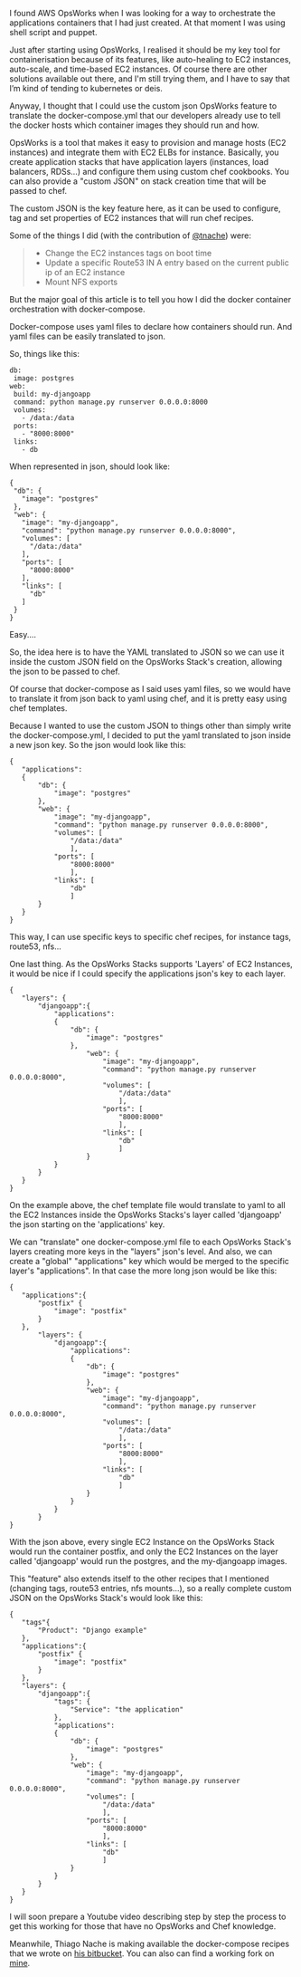 ﻿I found AWS OpsWorks when I was looking for a way to orchestrate the applications containers that I had just created. At that moment I was using shell script and puppet. 

Just after starting using OpsWorks, I realised it should be my key tool for containerisation because of its features, like auto-healing to EC2 instances, auto-scale, and time-based EC2 instances. Of course there are other solutions available out there, and I'm still trying them, and I have to say that I’m kind of tending to kubernetes or deis.

Anyway, I thought that I could use the custom json OpsWorks feature to translate the docker-compose.yml that our developers already use to tell the docker hosts which container images they should run and how.

OpsWorks is a tool that makes it easy to provision and manage hosts (EC2 instances) and integrate them with EC2 ELBs for instance. Basically, you create application stacks that have application layers (instances, load balancers, RDSs…) and configure them using custom chef cookbooks. You can also provide a "custom JSON" on stack creation time that will be passed to chef. 

The custom JSON is the key feature here, as it can be used to configure, tag and set properties of EC2 instances that will run chef recipes.

Some of the things I did (with the contribution of [@tnache](https://bitbucket.org/tnache/opsworks-recipes)) were: 

>- Change the EC2 instances tags on boot time
>- Update a specific Route53 IN A entry based on the current public ip of an EC2 instance
>- Mount NFS exports

But the major goal of this article is to tell you how I did the docker
container orchestration with docker-compose.

Docker-compose uses yaml files to declare how containers should run. And
yaml files can be easily translated to json.

So, things like this:

```
db:
 image: postgres
web:
 build: my-djangoapp
 command: python manage.py runserver 0.0.0.0:8000
 volumes:
   - /data:/data
 ports:
   - "8000:8000"
 links:
   - db
```

When represented in json, should look like:

```
{
 "db": {
   "image": "postgres"
 },
 "web": {
   "image": "my-djangoapp",
   "command": "python manage.py runserver 0.0.0.0:8000",
   "volumes": [
     "/data:/data"
   ],
   "ports": [
     "8000:8000"
   ],
   "links": [
     "db"
   ]
 }
}
```

Easy....


So, the idea here is to have the YAML translated to JSON so we can use
it inside the custom JSON field on the OpsWorks Stack's creation,
allowing the json to be passed to chef.

Of course that docker-compose as I said uses yaml files, so we would
have to translate it from json back to yaml using chef, and it is pretty
easy using chef templates.

Because I wanted to use the custom JSON to things other than simply
write the docker-compose.yml, I decided to put the yaml translated to
json inside a new json key. So the json would look like this:

```
{
   "applications":
   {
       "db": {
           "image": "postgres"
       },
       "web": {
           "image": "my-djangoapp",
           "command": "python manage.py runserver 0.0.0.0:8000",
           "volumes": [
               "/data:/data"
               ],
           "ports": [
               "8000:8000"
               ],
           "links": [
               "db"
               ]
       }
   }
}
```

This way, I can use specific keys to specific chef recipes, for
instance tags, route53, nfs... 

One last thing. As the OpsWorks Stacks supports 'Layers' of EC2
Instances, it would be nice if I could specify the applications json's
key to each layer.


```
{
   "layers": {
       "djangoapp":{
           "applications":
           {
               "db": {
                   "image": "postgres"
               },
                   "web": {
                       "image": "my-djangoapp",
                       "command": "python manage.py runserver 0.0.0.0:8000",
                       "volumes": [
                           "/data:/data"
                           ],
                       "ports": [
                           "8000:8000"
                           ],
                       "links": [
                           "db"
                           ]
                   }
           }
       }
   }
}
```

On the example above, the chef template file would translate to yaml to all the EC2
Instances inside the OpsWorks Stacks's layer called 'djangoapp' the json
starting on the 'applications' key.

We can "translate" one docker-compose.yml file to each OpsWorks Stack's
layers creating more keys in the "layers" json's level. And also, we can
create a "global" "applications" key which would be merged to the
specific layer's "applications". In that case the more long json would
be like this:

```
{
   "applications":{
       "postfix" {
           "image": "postfix"
       }
   },
       "layers": {
           "djangoapp":{
               "applications":
               {
                   "db": {
                       "image": "postgres"
                   },
                   "web": {
                       "image": "my-djangoapp",
                       "command": "python manage.py runserver 0.0.0.0:8000",
                       "volumes": [
                           "/data:/data"
                           ],
                       "ports": [
                           "8000:8000"
                           ],
                       "links": [
                           "db"
                           ]
                   }
               }
           }
       }
}
```

With the json above, every single EC2 Instance  on
the OpsWorks Stack would run the container postfix, and only the EC2 Instances on the layer called 'djangoapp' would run the postgres, and
the my-djangoapp images.

This "feature" also extends itself to the other recipes that I
mentioned (changing tags, route53 entries, nfs mounts...), so a really
complete custom JSON on the OpsWorks Stack's would look like this: 

```
{
   "tags"{
       "Product": "Django example"
   },
   "applications":{
       "postfix" {
           "image": "postfix"
       }
   },
   "layers": {
       "djangoapp":{
           "tags": {
               "Service": "the application"
           },
           "applications":
           {
               "db": {
                   "image": "postgres"
               },
               "web": {
                   "image": "my-djangoapp",
                   "command": "python manage.py runserver 0.0.0.0:8000",
                   "volumes": [
                       "/data:/data"
                       ],
                   "ports": [
                       "8000:8000"
                       ],
                   "links": [
                       "db"
                       ]
               }
           }
       }
   }
}
```

I will soon prepare a Youtube video describing step by step
the process to get this working for those that have no OpsWorks and Chef knowledge. 

Meanwhile, Thiago Nache is making available the docker-compose recipes that
we wrote on [his bitbucket](https://bitbucket.org/tnache/opsworks-recipes). You can also can find a working fork on [mine](https://bitbucket.org/fbueno/opsworks-recipes).
